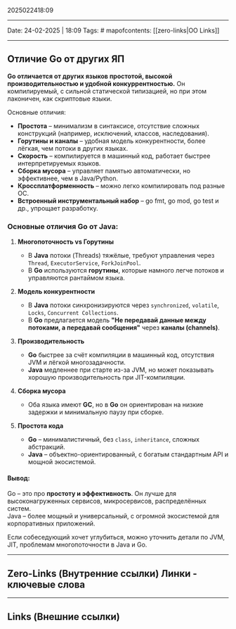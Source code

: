 2025022418:09
___
Date: 24-02-2025 | 18:09
Tags: #
mapofcontents: [[zero-links|OO Links]]
___
## Отличие Go от других ЯП

**Go отличается от других языков простотой, высокой производительностью и удобной конкуррентностью.** Он компилируемый, с сильной статической типизацией, но при этом лаконичен, как скриптовые языки.

Основные отличия:

- **Простота** – минимализм в синтаксисе, отсутствие сложных конструкций (например, исключений, классов, наследования).
- **Горутины и каналы** – удобная модель конкурентности, более лёгкая, чем потоки в других языках.
- **Скорость** – компилируется в машинный код, работает быстрее интерпретируемых языков.
- **Сборка мусора** – управляет памятью автоматически, но эффективнее, чем в Java/Python.
- **Кроссплатформенность** – можно легко компилировать под разные ОС.
- **Встроенный инструментальный набор** – go fmt, go mod, go test и др., упрощает разработку.

### Основные отличия Go от Java:

1. **Многопоточность vs Горутины**
    
    - В **Java** потоки (Threads) тяжёлые, требуют управления через `Thread`, `ExecutorService`, `ForkJoinPool`.
    - В **Go** используются **горутины**, которые намного легче потоков и управляются рантаймом языка.
2. **Модель конкурентности**
    
    - В **Java** потоки синхронизируются через `synchronized`, `volatile`, `Locks`, `Concurrent Collections`.
    - В **Go** предлагается модель **"Не передавай данные между потоками, а передавай сообщения"** через **каналы (channels)**.
3. **Производительность**
    
    - **Go** быстрее за счёт компиляции в машинный код, отсутствия JVM и лёгкой многозадачности.
    - **Java** медленнее при старте из-за JVM, но может показывать хорошую производительность при JIT-компиляции.
4. **Сборка мусора**
    
    - Оба языка имеют **GC**, но в **Go** он ориентирован на низкие задержки и минимальную паузу при сборке.
5. **Простота кода**
    
    - **Go** – минималистичный, без `class`, `inheritance`, сложных абстракций.
    - **Java** – объектно-ориентированный, с богатым стандартным API и мощной экосистемой.

#### Вывод:

Go – это про **простоту и эффективность**. Он лучше для высоконагруженных сервисов, микросервисов, распределённых систем.  
Java – более мощный и универсальный, с огромной экосистемой для корпоративных приложений.

Если собеседующий хочет углубиться, можно уточнить детали по JVM, JIT, проблемам многопоточности в Java и Go.

-----
**Zero-Links**  (Внутренние ссылки) Линки - ключевые слова
-

------
**Links** (Внешние ссылки)
-
